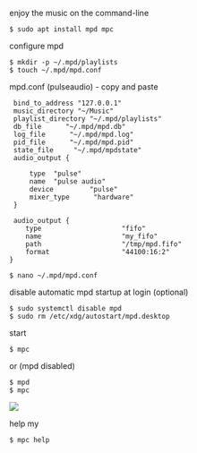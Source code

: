 enjoy the music on the command-line
```
$ sudo apt install mpd mpc
```
configure mpd
```
$ mkdir -p ~/.mpd/playlists
$ touch ~/.mpd/mpd.conf
```
mpd.conf (pulseaudio) - copy and paste
```
 bind_to_address "127.0.0.1"
 music_directory "~/Music"
 playlist_directory "~/.mpd/playlists"   
 db_file      "~/.mpd/mpd.db"  
 log_file      "~/.mpd/mpd.log"  
 pid_file      "~/.mpd/mpd.pid"  
 state_file     "~/.mpd/mpdstate"  
 audio_output {  

     type  "pulse"  
     name  "pulse audio"
     device         "pulse" 
     mixer_type      "hardware" 
 }  
 
 audio_output {
    type                    "fifo"
    name                    "my_fifo"
    path                    "/tmp/mpd.fifo"
    format                  "44100:16:2"
}
```
```
$ nano ~/.mpd/mpd.conf
```
disable automatic mpd startup at login (optional)
```
$ sudo systemctl disable mpd
$ sudo rm /etc/xdg/autostart/mpd.desktop
```
start
```
$ mpc
```
or (mpd disabled)
```
$ mpd
$ mpc
```
<img src="https://skandyn-sh.github.io/img/mpc.png"/>

help my
```
$ mpc help
```
